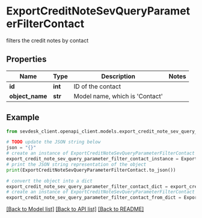 # ExportCreditNoteSevQueryParameterFilterContact

filters the credit notes by contact

## Properties

Name | Type | Description | Notes
------------ | ------------- | ------------- | -------------
**id** | **int** | ID of the contact | 
**object_name** | **str** | Model name, which is &#39;Contact&#39; | 

## Example

```python
from sevdesk_client.openapi_client.models.export_credit_note_sev_query_parameter_filter_contact import ExportCreditNoteSevQueryParameterFilterContact

# TODO update the JSON string below
json = "{}"
# create an instance of ExportCreditNoteSevQueryParameterFilterContact from a JSON string
export_credit_note_sev_query_parameter_filter_contact_instance = ExportCreditNoteSevQueryParameterFilterContact.from_json(json)
# print the JSON string representation of the object
print(ExportCreditNoteSevQueryParameterFilterContact.to_json())

# convert the object into a dict
export_credit_note_sev_query_parameter_filter_contact_dict = export_credit_note_sev_query_parameter_filter_contact_instance.to_dict()
# create an instance of ExportCreditNoteSevQueryParameterFilterContact from a dict
export_credit_note_sev_query_parameter_filter_contact_from_dict = ExportCreditNoteSevQueryParameterFilterContact.from_dict(export_credit_note_sev_query_parameter_filter_contact_dict)
```
[[Back to Model list]](../README.md#documentation-for-models) [[Back to API list]](../README.md#documentation-for-api-endpoints) [[Back to README]](../README.md)



